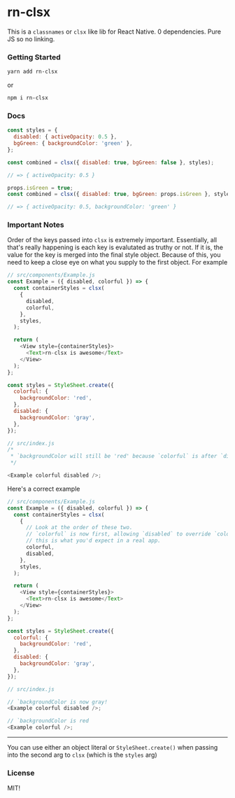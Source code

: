 # rn-clsx

This is a `classnames` or `clsx` like lib for React Native. 0 dependencies. Pure JS so no linking.

### Getting Started

```sh
yarn add rn-clsx
```

or

```sh
npm i rn-clsx
```

### Docs

```js
const styles = {
  disabled: { activeOpacity: 0.5 },
  bgGreen: { backgroundColor: 'green' },
};

const combined = clsx({ disabled: true, bgGreen: false }, styles);

// => { activeOpacity: 0.5 }

props.isGreen = true;
const combined = clsx({ disabled: true, bgGreen: props.isGreen }, styles);

// => { activeOpacity: 0.5, backgroundColor: 'green' }
```

### Important Notes

Order of the keys passed into `clsx` is extremely important. Essentially, all that's really happening is each key is evalutated as truthy or not. If it is, the value for the key is merged into the final style object. Because of this, you need to keep a close eye on what you supply to the first object. For example

```js
// src/components/Example.js
const Example = ({ disabled, colorful }) => {
  const containerStyles = clsx(
    {
      disabled,
      colorful,
    },
    styles,
  );

  return (
    <View style={containerStyles}>
      <Text>rn-clsx is awesome</Text>
    </View>
  );
};

const styles = StyleSheet.create({
  colorful: {
    backgroundColor: 'red',
  },
  disabled: {
    backgroundColor: 'gray',
  },
});

// src/index.js
/*
 * `backgroundColor will still be 'red' because `colorful` is after `disabled` (when passed into `clsx`) and gets overwritten
 */

<Example colorful disabled />;
```

Here's a correct example

```js
// src/components/Example.js
const Example = ({ disabled, colorful }) => {
  const containerStyles = clsx(
    {
      // Look at the order of these two.
      // `colorful` is now first, allowing `disabled` to override `colorful` when `disabled` becomes truthy.
      // this is what you'd expect in a real app.
      colorful,
      disabled,
    },
    styles,
  );

  return (
    <View style={containerStyles}>
      <Text>rn-clsx is awesome</Text>
    </View>
  );
};

const styles = StyleSheet.create({
  colorful: {
    backgroundColor: 'red',
  },
  disabled: {
    backgroundColor: 'gray',
  },
});

// src/index.js

// `backgroundColor is now gray!
<Example colorful disabled />;

// `backgroundColor is red
<Example colorful />;
```

---

You can use either an object literal or `StyleSheet.create()` when passing into the second arg to `clsx` (which is the `styles` arg)

### License

MIT!
